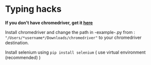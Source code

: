 # Typing hacks

**If you don't have chromedriver, get it [here](https://chromedriver.storage.googleapis.com/index.html?path=2.37/.)** 

Install chromedriver and change the path in -example-.py from : `"/Users/*username*/Downloads/chromedriver"` to your chromedriver destination.

Install selenium using `pip install selenium` ( use virtual environment (recommended) )
